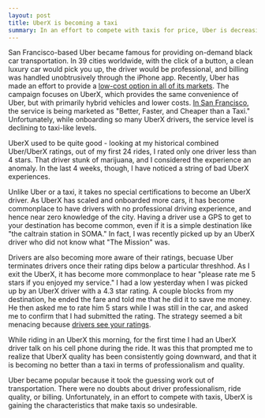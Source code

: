 ```yaml
---
layout: post
title: UberX is becoming a taxi
summary: In an effort to compete with taxis for price, Uber is decreasing the quality of service. 
---
```


San Francisco-based Uber became famous for providing on-demand black car transportation. In 39 cities worldwide, with the click of a button, a clean luxury car would pick you up, the driver would be professional, and billing was handled unobtrusively through the iPhone app. Recently, Uber has made an effort to provide a [low-cost option in all of its markets](http://techcrunch.com/2012/09/07/uber-wants-to-offer-a-low-cost-option-in-all-of-its-markets/). The campaign focuses on UberX, which provides the same convenience of Uber, but with primarily hybrid vehicles and lower costs. [In San Francisco](http://blog.uber.com/2013/06/11/uberx-cheaper-than-a-taxi/), the service is being marketed as "<span class="">Better, Faster, and Cheaper than a Taxi.</span>" Unfortunately, while onboarding so many UberX drivers, the <span class="highlight">service level is declining to taxi-like levels.</span> 

UberX used to be quite good - looking at my historical combined Uber/UberX ratings, out of my first 24 rides, I rated only one driver less than 4 stars. That driver stunk of marijuana, and I considered the experience an anomaly. In the last 4 weeks, though, I have noticed a string of bad UberX experiences. 

Unlike Uber or a taxi, it takes no special certifications to become an UberX driver. As UberX has scaled and onboarded more cars, it has become commonplace to have drivers with no professional driving experience, and hence near zero knowledge of the city. Having a driver use a GPS to get to your destination has become common, even if it is a simple destination like "the caltrain station in SOMA." In fact, I was recently picked up by an UberX driver who did not know what "The Mission" was. 

Drivers are also becoming more aware of their ratings, becuase Uber terminates drivers once their rating dips below a particular threshhod. As I exit the UberX, it has become more commonplace to hear "please rate me 5 stars if you enjoyed my service." I had a low yesterday when I was picked up by an UberX driver with a 4.3 star rating. A couple blocks from my destination, he ended the fare and told me that he did it to save me money. He then asked me to rate him 5 stars while I was still in the car, and asked me to confirm that I had submitted the rating. The strategy seemed a bit menacing because [drivers see your ratings](http://thenextweb.com/insider/2012/04/13/in-case-you-didnt-know-uber-drivers-see-how-many-stars-you-gave-them/). 

While riding in an UberX this morning, for the first time I had an UberX driver talk on his cell phone during the ride. It was this that prompted me to realize that UberX quality has been consistently going downward, and that it is becoming no better than a taxi in terms of professionalism and quality. 

Uber became popular because it took the guessing work out of transportation. There were no doubts about driver professionalism, ride quality, or billing. Unfortunately, in an effort to compete with taxis, UberX is gaining the characteristics that make taxis so undesirable. 

